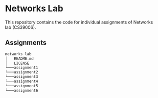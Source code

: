 # Networks Lab
This repository contains the code for individual assignments of Networks lab (CS39006).

## Assignments

```bash
networks_lab
│   README.md
│   LICENSE
└───assignment1
└───assignment2
└───assignment3
└───assignment4
└───assignment5
└───assignment6
```
